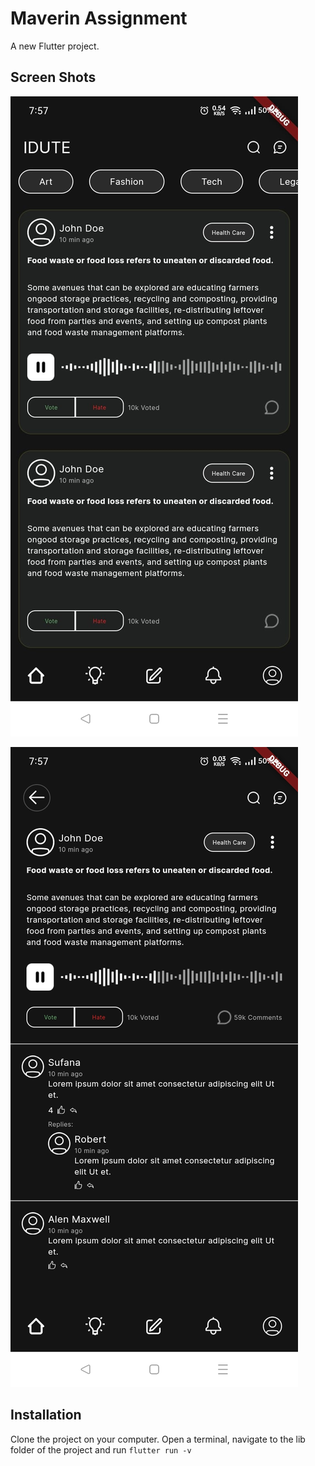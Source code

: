 # Maverin Assignment

A new Flutter project.

## Screen Shots

![Screen Shots are present inside the screenshots folder of the project](./screenshots/screen1.jpeg)

![Screen Shots are present inside the screenshots folder of the project](./screenshots/screen2.jpeg)

## Installation

Clone the project on your computer. Open a terminal, navigate to the lib folder of the project and run `flutter run -v`
